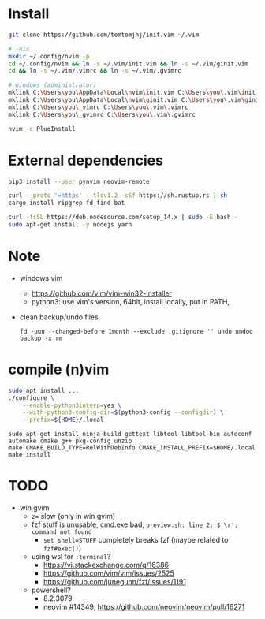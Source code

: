 # Install

```sh
git clone https://github.com/tomtomjhj/init.vim ~/.vim

# -nix
mkdir ~/.config/nvim -p
cd ~/.config/nvim && ln -s ~/.vim/init.vim && ln -s ~/.vim/ginit.vim
cd && ln -s ~/.vim/.vimrc && ln -s ~/.vim/.gvimrc

# windows (administrator)
mklink C:\Users\you\AppData\Local\nvim\init.vim C:\Users\you\.vim\init.vim
mklink C:\Users\you\AppData\Local\nvim\ginit.vim C:\Users\you\.vim\ginit.vim
mklink C:\Users\you\_vimrc C:\Users\you\.vim\.vimrc
mklink C:\Users\you\_gvimrc C:\Users\you\.vim\.gvimrc

nvim -c PlugInstall
```

# External dependencies
```sh
pip3 install --user pynvim neovim-remote

curl --proto '=https' --tlsv1.2 -sSf https://sh.rustup.rs | sh
cargo install ripgrep fd-find bat

curl -fsSL https://deb.nodesource.com/setup_14.x | sudo -E bash -
sudo apt-get install -y nodejs yarn
```

# Note
* windows vim
    * https://github.com/vim/vim-win32-installer
    * python3: use vim's version, 64bit, install locally, put in PATH,

* clean backup/undo files
  ```
  fd -uuu --changed-before 1month --exclude .gitignore '' undo undoo backup -x rm
  ```

# compile (n)vim
```bash
sudo apt install ...
./configure \
    --enable-python3interp=yes \
    --with-python3-config-dir=$(python3-config --configdir) \
    --prefix=${HOME}/.local
```

```
sudo apt-get install ninja-build gettext libtool libtool-bin autoconf automake cmake g++ pkg-config unzip
make CMAKE_BUILD_TYPE=RelWithDebInfo CMAKE_INSTALL_PREFIX=$HOME/.local
make install
```

# TODO
* win gvim
    * `z=` slow (only in win gvim)
    * fzf stuff is unusable, cmd.exe bad, `preview.sh: line 2: $'\r': command not found`
        * `set shell=STUFF` completely breaks fzf (maybe related to `fzf#exec()`)
    * using wsl for `:terminal`?
        * https://vi.stackexchange.com/q/16386
        * https://github.com/vim/vim/issues/2525
        * https://github.com/junegunn/fzf/issues/1191
    * powershell?
        * 8.2.3079
        * neovim #14349, https://github.com/neovim/neovim/pull/16271
